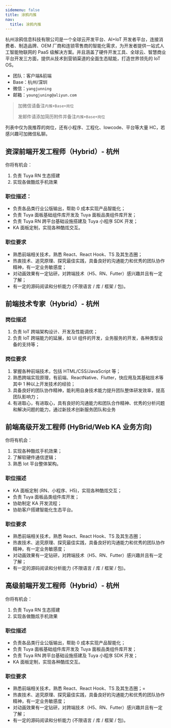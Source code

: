 ```yaml
---
sidemenu: false
title: 涂鸦内推
nav:
  title: 涂鸦内推
---
```


杭州涂鸦信息科技有限公司是一个全球云开发平台、AI+IoT 开发者平台，连接消费者、制造品牌、OEM 厂商和连锁零售商的智能化需求，为开发者提供一站式人工智能物联网的 PaaS 级解决方案。并且涵盖了硬件开发工具、全球云、智慧商业平台开发三方面，提供从技术到营销渠道的全面生态赋能，打造世界领先的 IoT OS。

- 团队：客户端&前端
- Base：杭州/深圳
- 微信：`yangjunning`
- 邮箱：`youngjuning@aliyun.com`

> 加微信请备注`内推+Base+岗位`
>
> 发邮件请添加简历附件并备注`内推+Base+岗位`

<Alert type="info">列表中仅为我推荐的岗位，还有小程序、工程化、lowcode、平台等大量 HC，若感兴趣可加微信私聊。</Alert>

## 资深前端开发工程师（Hybrid）- 杭州

你将有机会：

1. 负责 Tuya RN 生态搭建
2. 实现各做酷炫手机效果

### 职位描述：

- 负责各品类行业公版输出，帮助 0 成本实现产品智能化；
- 负责 Tuya 面板基础组件库开发及 Tuya 面板品类组件库开发；
- 负责 Tuya RN 跨平台基础设施搭建及 Tuya 小程序 SDK 开发；
- KA 面板定制，实现各种酷炫交互。

### 职位要求

- 熟悉前端相关技术，熟悉 React、React Hook、TS 及其生态圈；
- 热衷技术、追究原理、探究最佳实践，具备良好的沟通能力和优秀的团队协作精神，有一定业务敏感度；
- 对动画效果有一定钻研，对跨端技术（H5、RN、Futter）感兴趣并且有一定了解；
- 有一定的源码阅读和分析能力 (不限语言 / 库 / 框架 / 包)。

## 前端技术专家（Hybrid）- 杭州

### 岗位描述

1. 负责 IoT 跨端架构设计、开发及性能调优；
2. 负责 IoT 跨端能力的延展，如 UI 组件的开发，业务服务的开发，各种类型设备的支持等；

### 岗位要求

1. 掌握各种前端技术，包括 HTML/CSS/JavaScript 等；
2. 熟悉跨端实现原理，有前端、ReactNative、Flutter，快应用及其基础技术等其中 1 种以上开发技术的经验；
3. 具备良好的团队协作精神，能利用自身技术能力提升团队整体研发效率，提高团队影响力；
4. 有进取心，有进取心，具有良好的沟通能力和团队合作精神、优秀的分析问题和解决问题的能力，通过新技术创新服务团队和业务

## 前端高级开发工程师 (HyBrid/Web KA 业务方向)

你将有机会：

1. 实现各种酷炫手机效果；
2. 了解软硬件通信逻辑；
3. 熟悉 Iot 平台整体架构。

### 职位描述

- KA 面板定制 (RN、小程序、H5)，实现各种酷炫交互；
- 负责 Tuya 面板品类组件库开发；
- 协助制定 KA 开发流程；
- 协助客户搭建智能化生态平台。

### 职位要求

- 熟悉前端相关技术，熟悉 React、React Hook、TS 及其生态圈；
- 热衷技术、追究原理、探究最佳实践，具备良好的沟通能力和优秀的团队协作精神，有一定业务敏感度；
- 对动画效果有一定钻研，对跨端技术（H5、RN、Futter）感兴趣并且有一定了解；
- 有一定的源码阅读和分析能力 (不限语言 / 库 / 框架 / 包)。

## 高级前端开发工程师（Hybrid）- 杭州

你将有机会：

1. 负责 Tuya RN 生态搭建
2. 实现各做酷炫手机效果

### 职位描述

- 负责各品类行业公版输出，帮助 0 成本实现产品智能化；
- 负责 Tuya 面板基础组件库开发及 Tuya 面板品类组件库开发；
- 负责 Tuya RN 跨平台基础设施搭建及 Tuya 小程序 SDK 开发；
- KA 面板定制，实现各种酷炫交互。

### 职位要求

- 熟悉前端相关技术，熟悉 React、React Hook、TS 及其生态圈；=
- 热衷技术、追究原理、探究最佳实践，具备良好的沟通能力和优秀的团队协作精神，有一定业务敏感度；
- 对动画效果有一定钻研，对跨端技术（H5、RN、Futter）感兴趣并且有一定了解；
- 有一定的源码阅读和分析能力 (不限语言 / 库 / 框架 / 包)。
